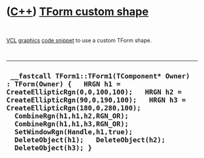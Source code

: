 
 

 

 

 

 

([C++](Cpp.md)) [TForm custom shape](CppTFormCustomShape.md)
==============================================================

 

[VCL](CppVcl.md) [graphics](CppVclGraphics.md) [code
snippet](CppVclCodeSnippets.md) to use a custom TForm shape.

 

  ---------------------------------------------------------------------------------------------------------------------------------------------------------------------------------------------------------------------------------------------------------------------------------------------------------------------------------------------------------------------
  ` __fastcall TForm1::TForm1(TComponent* Owner) : TForm(Owner) {   HRGN h1 = CreateEllipticRgn(0,0,100,100);   HRGN h2 = CreateEllipticRgn(90,0,190,100);   HRGN h3 = CreateEllipticRgn(180,0,280,100);   CombineRgn(h1,h1,h2,RGN_OR);   CombineRgn(h1,h1,h3,RGN_OR);   SetWindowRgn(Handle,h1,true);   DeleteObject(h1);   DeleteObject(h2);   DeleteObject(h3); }`
  ---------------------------------------------------------------------------------------------------------------------------------------------------------------------------------------------------------------------------------------------------------------------------------------------------------------------------------------------------------------------

 

 

 

 

 

 

